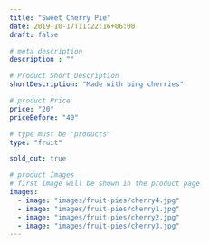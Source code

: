 ```yaml
---
title: "Sweet Cherry Pie"
date: 2019-10-17T11:22:16+06:00
draft: false

# meta description
description : ""

# Product Short Description
shortDescription: "Made with bing cherries"

# product Price
price: "20"
priceBefore: "40"

# type must be "products"
type: "fruit"

sold_out: true

# product Images
# first image will be shown in the product page
images:
  - image: "images/fruit-pies/cherry4.jpg"
  - image: "images/fruit-pies/cherry1.jpg"
  - image: "images/fruit-pies/cherry2.jpg"
  - image: "images/fruit-pies/cherry3.jpg"
---
```


